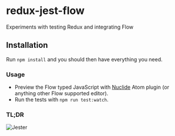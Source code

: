 # redux-jest-flow
Experiments with testing Redux and integrating Flow

## Installation

Run `npm install` and you should then have everything you need.

### Usage

* Preview the Flow typed JavaScript with [Nuclide](https://nuclide.io/) Atom plugin (or anything other Flow supported editor).
* Run the tests with `npm run test:watch`.

### TL;DR

![Jester](https://media.giphy.com/media/YVh0WITie2nyo/giphy.gif)
